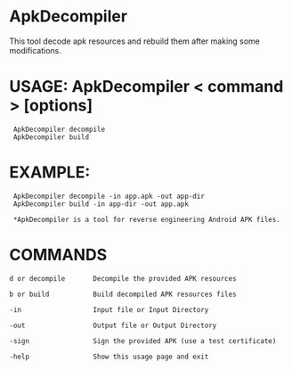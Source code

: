# ApkDecompiler
 This tool decode apk resources and rebuild them after making some modifications.
 
# USAGE: ApkDecompiler < command > [options]

     ApkDecompiler decompile
     ApkDecompiler build

# EXAMPLE:

     ApkDecompiler decompile -in app.apk -out app-dir
     ApkDecompiler build -in app-dir -out app.apk 

     *ApkDecompiler is a tool for reverse engineering Android APK files.

# COMMANDS

    d or decompile       Decompile the provided APK resources

    b or build           Build decompiled APK resources files

    -in                  Input file or Input Directory

    -out                 Output file or Output Directory

    -sign                Sign the provided APK (use a test certificate)

    -help                Show this usage page and exit
